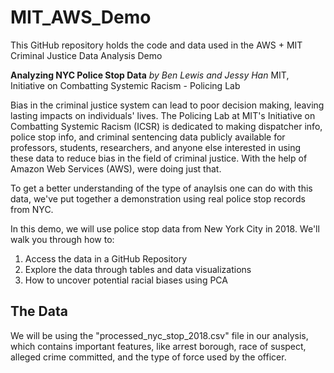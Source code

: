 # MIT_AWS_Demo
This GitHub repository holds the code and data used in the AWS + MIT Criminal Justice Data Analysis Demo

**Analyzing NYC Police Stop Data**
*by Ben Lewis and Jessy Han*
MIT, Initiative on Combatting Systemic Racism - Policing Lab

Bias in the criminal justice system can lead to poor decision making, leaving lasting impacts on individuals' lives. The Policing Lab at MIT's Initiative on Combatting Systemic Racism (ICSR) is dedicated to making dispatcher info, police stop info, and criminal sentencing data publicly available for professors, students, researchers, and anyone else interested in using these data to reduce bias in the field of criminal justice. With the help of Amazon Web Services (AWS), were doing just that.

To get a better understanding of the type of anaylsis one can do with this data, we've put together a demonstration using real police stop records from NYC.

In this demo, we will use police stop data from New York City in 2018. We'll walk you through how to:

1. Access the data in a GitHub Repository
2. Explore the data through tables and data visualizations
3. How to uncover potential racial biases using PCA

## The Data
We will be using the "processed_nyc_stop_2018.csv" file in our analysis, which contains important features, like arrest borough, race of suspect, alleged crime committed, and the type of force used by the officer.

